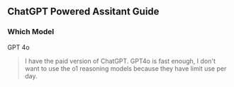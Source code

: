 ## ChatGPT Powered Assitant Guide

### Which Model

GPT 4o

> I have the paid version of ChatGPT.  GPT4o is fast enough, I don't want to use the o1 reasoning models because they have limit use per day.